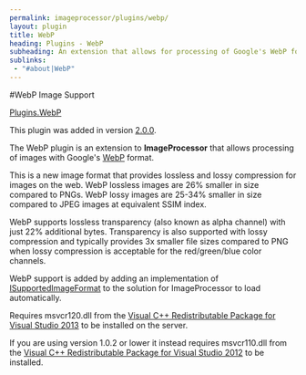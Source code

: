 ```yaml
---
permalink: imageprocessor/plugins/webp/
layout: plugin
title: WebP
heading: Plugins - WebP
subheading: An extension that allows for processing of Google's WebP format.
sublinks:
 - "#about|WebP"
---
```

<section id="about">
#WebP Image Support

<a href="https://nuget.org/packages/ImageProcessor.Plugins.WebP/" role="button" class="download" data-ga-category="Plugin Actions" data-ga-action="Plugin Links" data-ga-label="WebP Plugin Nuget Link"><i class="fa fa-download"></i>Plugins.WebP</a>

<div class="alert" role="alert">

This plugin was added in version [2.0.0](https://www.nuget.org/packages/ImageProcessor/2.0.0). 

</div>

The WebP plugin is an extension to **ImageProcessor** that allows processing of images with Google's [WebP](https://developers.google.com/speed/webp/) format.

This is a new image format that provides lossless and lossy compression for images on the web. WebP lossless images are 26% smaller in size compared to PNGs. 
WebP lossy images are 25-34% smaller in size compared to JPEG images at equivalent SSIM index. 
    
WebP supports lossless transparency (also known as alpha channel) with just 22% additional bytes. 
Transparency is also supported with lossy compression and typically provides 3x smaller file sizes compared to PNG when lossy compression is acceptable for the red/green/blue color channels.

WebP support is added by adding an implementation of <a href="../extending/#isupportedimageformat" rel="chapter">ISupportedImageFormat<i class="fa fa-file-text-o"></i></a> to the solution for ImageProcessor to load automatically.

<div class="alert" role="alert">

Requires msvcr120.dll from the [Visual C++ Redistributable Package for Visual Studio 2013](http://www.microsoft.com/en-us/download/details.aspx?id=40784) to be installed on the server.

If you are using version 1.0.2  or lower it instead requires msvcr110.dll from the [Visual C++ Redistributable Package for Visual Studio 2012](http://www.microsoft.com/en-us/download/details.aspx?id=30679) to be installed.

</div>

</section>

